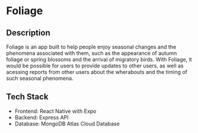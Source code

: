 # Foliage
## Description
Foliage is an app built to help people enjoy seasonal changes and the phenomena associated with them, such as the appearance of autumn foliage or spring blossoms and the arrival of migratory birds. With Foliage, it would be possible for users to provide updates to other users, as well as acessing reports from other users about the wherabouts and the timing of such seasonal phenomena. 

## Tech Stack
- Frontend: React Native with Expo 
- Backend: Express API 
- Database: MongoDB Atlas Cloud Database

